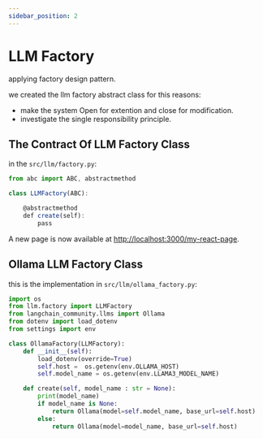 ```yaml
---
sidebar_position: 2
---
```


# LLM Factory

applying factory design pattern.

we created the llm factory abstract class for this reasons:

- make the system Open for extention and close for modification.
- investigate the single responsibility principle.

<!--
Add **Markdown or React** files to `src/pages` to create a **standalone page**:

- `src/pages/index.js` → `localhost:3000/`
- `src/pages/foo.md` → `localhost:3000/foo`
- `src/pages/foo/bar.js` → `localhost:3000/foo/bar` -->

## The Contract Of LLM Factory Class

in the `src/llm/factory.py`:

```jsx title="src/llm/factory.py"
from abc import ABC, abstractmethod

class LLMFactory(ABC):

    @abstractmethod
    def create(self):
        pass
```

A new page is now available at [http://localhost:3000/my-react-page](http://localhost:3000/my-react-page).

## Ollama LLM Factory Class

this is the implementation in `src/llm/ollama_factory.py`:

```python title="src/llm/ollama_factory.py"
import os
from llm.factory import LLMFactory
from langchain_community.llms import Ollama
from dotenv import load_dotenv
from settings import env

class OllamaFactory(LLMFactory):
    def __init__(self):
        load_dotenv(override=True)
        self.host =  os.getenv(env.OLLAMA_HOST)
        self.model_name = os.getenv(env.LLAMA3_MODEL_NAME)

    def create(self, model_name : str = None):
        print(model_name)
        if model_name is None:
            return Ollama(model=self.model_name, base_url=self.host)
        else:
            return Ollama(model=model_name, base_url=self.host)

```

<!--
A new page is now available at [http://localhost:3000/my-markdown-page](http://localhost:3000/my-markdown-page). -->

<!--








---
sidebar_position: 1
---

# Create a Page

Add **Markdown or React** files to `src/pages` to create a **standalone page**:

- `src/pages/index.js` → `localhost:3000/`
- `src/pages/foo.md` → `localhost:3000/foo`
- `src/pages/foo/bar.js` → `localhost:3000/foo/bar`

## Create your first React Page

Create a file at `src/pages/my-react-page.js`:

```jsx title="src/pages/my-react-page.js"
import React from 'react';
import Layout from '@theme/Layout';

export default function MyReactPage() {
  return (
    <Layout>
      <h1>My React page</h1>
      <p>This is a React page</p>
    </Layout>
  );
}
```

A new page is now available at [http://localhost:3000/my-react-page](http://localhost:3000/my-react-page).

## Create your first Markdown Page

Create a file at `src/pages/my-markdown-page.md`:

```mdx title="src/pages/my-markdown-page.md"
# My Markdown page

This is a Markdown page
```

A new page is now available at [http://localhost:3000/my-markdown-page](http://localhost:3000/my-markdown-page). -->
